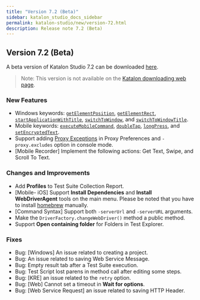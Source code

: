 ```yaml
---
title: "Version 7.2 (Beta)" 
sidebar: katalon_studio_docs_sidebar
permalink: katalon-studio/new/version-72.html
description: Release note 7.2 (Beta)
---
```


## Version 7.2 (Beta)

A beta version of Katalon Studio 7.2 can be downloaded [here](https://github.com/katalon-studio/katalon-studio/releases).

> Note: This version is not available on the [Katalon downloading web page](https://www.katalon.com/download/).

### New Features

* Windows keywords: [`getElementPosition`](https://docs.katalon.com/katalon-studio/docs/windows-kw-get-element-position.html), [`getElementRect`](https://docs.katalon.com/katalon-studio/docs/windows-kw-get-element-rect.html), [`startApplicationWithTitle`](https://docs.katalon.com/katalon-studio/docs/windows-kw-start-app-title.html), [`switchToWindow`](https://docs.katalon.com/katalon-studio/docs/windows-kw-switch-window.html), and [`switchToWindowTitle`](https://docs.katalon.com/katalon-studio/docs/windows-kw-switch-window-title.html).
* Mobile keywords: [`executeMobileCommand`](https://docs.katalon.com/katalon-studio/docs/mobile-execute-command.html), [`doubleTap`](https://docs.katalon.com/katalon-studio/docs/mobile-double-tap.html), [`longPress`](https://docs.katalon.com/katalon-studio/docs/mobile-long-press.html), and [`setEncryptedText`](https://docs.katalon.com/katalon-studio/docs/mobile-set-encrypted-text.html).
* Support adding [Proxy Exceptions](https://docs.katalon.com/katalon-studio/docs/proxy-preferences.html) in Proxy Preferences and `-proxy.excludes` option in console mode.
* [Mobile Recorder] Implement the following actions: Get Text, Swipe, and Scroll To Text.

### Changes and Improvements

* Add **Profiles** to Test Suite Collection Report.
* [Mobile- iOS] Support **Install Dependencies** and **Install WebDriverAgent** tools on the main menu. Please be noted that you have to install [homebrew](https://brew.sh/) manually.
* [Command Syntax] Support both `-serverUrl` and `-serverURL` arguments.
* Make the `DriverFactory.changeWebDriver()` method a public method.
* Support **Open containing folder** for Folders in Test Explorer.

### Fixes

* Bug: [Windows] An issue related to creating a project.
* Bug: An issue related to saving Web Service Message.
* Bug: Empty result tab after a Test Suite execution.
* Bug: Test Script lost parens in method call after editing some steps.
* Bug: [KRE] an issue related to the `retry` option.
* Bug: [Web] Cannot set a timeout in **Wait for options**.
* Bug: [Web Service Request] an issue related to saving HTTP Header.
